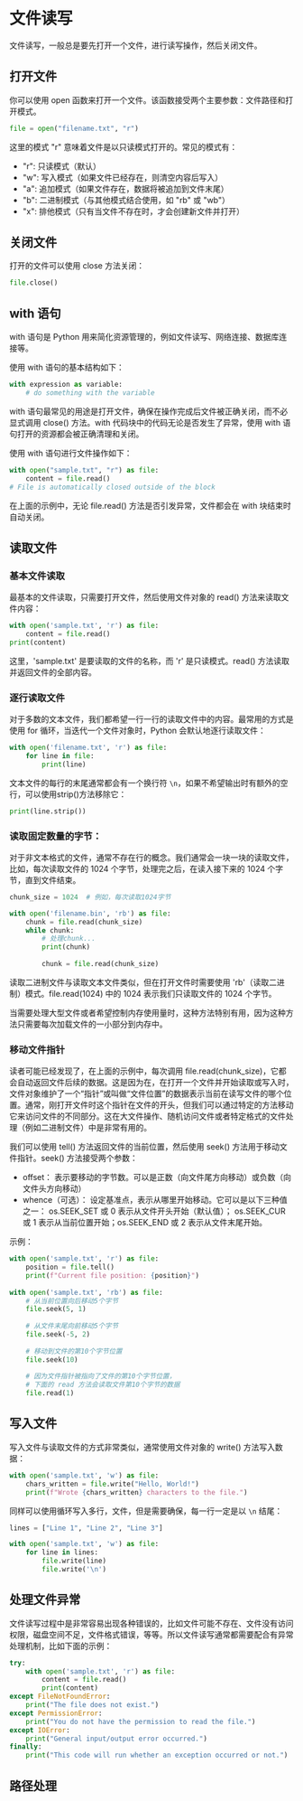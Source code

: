 # 文件读写

文件读写，一般总是要先打开一个文件，进行读写操作，然后关闭文件。

## 打开文件

你可以使用 open 函数来打开一个文件。该函数接受两个主要参数：文件路径和打开模式。

```python
file = open("filename.txt", "r")
```

这里的模式 "r" 意味着文件是以只读模式打开的。常见的模式有：

* "r": 只读模式（默认）
* "w": 写入模式（如果文件已经存在，则清空内容后写入）
* "a": 追加模式（如果文件存在，数据将被追加到文件末尾）
* "b": 二进制模式（与其他模式结合使用，如 "rb" 或 "wb"）
* "x": 排他模式（只有当文件不存在时，才会创建新文件并打开）

## 关闭文件

打开的文件可以使用 close 方法关闭：

```python
file.close()
```

## with 语句

with 语句是 Python 用来简化资源管理的，例如文件读写、网络连接、数据库连接等。

使用 with 语句的基本结构如下：

```python
with expression as variable:
    # do something with the variable
```

with 语句最常见的用途是打开文件，确保在操作完成后文件被正确关闭，而不必显式调用 close() 方法。with 代码块中的代码无论是否发生了异常，使用 with 语句打开的资源都会被正确清理和关闭。

使用 with 语句进行文件操作如下：

```python
with open("sample.txt", "r") as file:
    content = file.read()
# File is automatically closed outside of the block
```

在上面的示例中，无论 file.read() 方法是否引发异常，文件都会在 with 块结束时自动关闭。

## 读取文件

### 基本文件读取

最基本的文件读取，只需要打开文件，然后使用文件对象的 read() 方法来读取文件内容：

```python
with open('sample.txt', 'r') as file:
    content = file.read()
print(content)
```

这里，'sample.txt' 是要读取的文件的名称，而 'r' 是只读模式。read() 方法读取并返回文件的全部内容。

### 逐行读取文件

对于多数的文本文件，我们都希望一行一行的读取文件中的内容。最常用的方式是使用 for 循环，当迭代一个文件对象时，Python 会默认地逐行读取文件：

```python
with open('filename.txt', 'r') as file:
    for line in file:
        print(line)
```

文本文件的每行的末尾通常都会有一个换行符 `\n`，如果不希望输出时有额外的空行，可以使用strip()方法移除它：

```python
print(line.strip())
```


### 读取固定数量的字节：

对于非文本格式的文件，通常不存在行的概念。我们通常会一块一块的读取文件，比如，每次读取文件的 1024 个字节，处理完之后，在读入接下来的 1024 个字节，直到文件结束。

```python
chunk_size = 1024  # 例如，每次读取1024字节

with open('filename.bin', 'rb') as file:
    chunk = file.read(chunk_size)
    while chunk:
        # 处理chunk...
        print(chunk)
        
        chunk = file.read(chunk_size)
```

读取二进制文件与读取文本文件类似，但在打开文件时需要使用 'rb'（读取二进制）模式。file.read(1024) 中的 1024 表示我们只读取文件的 1024 个字节。

当需要处理大型文件或者希望控制内存使用量时，这种方法特别有用，因为这种方法只需要每次加载文件的一小部分到内存中。

### 移动文件指针

读者可能已经发现了，在上面的示例中，每次调用 file.read(chunk_size)，它都会自动返回文件后续的数据。这是因为在，在打开一个文件并开始读取或写入时，文件对象维护了一个“指针”或叫做“文件位置”的数据表示当前在读写文件的哪个位置。通常，刚打开文件时这个指针在文件的开头，但我们可以通过特定的方法移动它来访问文件的不同部分。这在大文件操作、随机访问文件或者特定格式的文件处理（例如二进制文件）中是非常有用的。

我们可以使用 tell() 方法返回文件的当前位置，然后使用 seek() 方法用于移动文件指针。seek() 方法接受两个参数：
* offset： 表示要移动的字节数。可以是正数（向文件尾方向移动）或负数（向文件头方向移动）
* whence（可选）： 设定基准点，表示从哪里开始移动。它可以是以下三种值之一： os.SEEK_SET 或 0 表示从文件开头开始（默认值）； os.SEEK_CUR 或 1 表示从当前位置开始；os.SEEK_END 或 2 表示从文件末尾开始。

示例：

```python
with open('sample.txt', 'r') as file:
    position = file.tell()
    print(f"Current file position: {position}")
	
with open('sample.txt', 'rb') as file:
    # 从当前位置向后移动5个字节
    file.seek(5, 1)
    
    # 从文件末尾向前移动5个字节
    file.seek(-5, 2)
	
	# 移动到文件的第10个字节位置
    file.seek(10)
	
	# 因为文件指针被指向了文件的第10个字节位置，
	# 下面的 read 方法会读取文件第10个字节的数据
	file.read(1)
```

## 写入文件

写入文件与读取文件的方式非常类似，通常使用文件对象的 write() 方法写入数据：

```python
with open('sample.txt', 'w') as file:
    chars_written = file.write("Hello, World!")
    print(f"Wrote {chars_written} characters to the file.")
```

同样可以使用循环写入多行，文件，但是需要确保，每一行一定是以 `\n` 结尾：

```python
lines = ["Line 1", "Line 2", "Line 3"]

with open('sample.txt', 'w') as file:
	for line in lines:
        file.write(line)
		file.write('\n')
```

## 处理文件异常

文件读写过程中是非常容易出现各种错误的，比如文件可能不存在、文件没有访问权限，磁盘空间不足，文件格式错误，等等。所以文件读写通常都需要配合有异常处理机制，比如下面的示例：

```python
try:
    with open('sample.txt', 'r') as file:
        content = file.read()
        print(content)
except FileNotFoundError:
    print("The file does not exist.")
except PermissionError:
    print("You do not have the permission to read the file.")
except IOError:
    print("General input/output error occurred.")
finally:
    print("This code will run whether an exception occurred or not.")
```


## 路径处理
